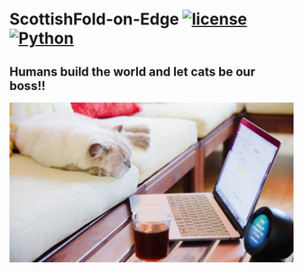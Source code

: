 # ScottishFold-on-Edge [![license](https://img.shields.io/github/license/dec0dOS/amazing-github-template.svg?style=flat-square)](LICENSE) [![Python](https://img.shields.io/pypi/pyversions/Django?style=flat-square)](Python)




## Humans build the world and let cats be our boss!!

<p align="center">
  <img src="https://github.com/donkyduck/ScottishFold-on-Edge/blob/main/Figure_CAT/Cat_work.jpg"/>
</p>
